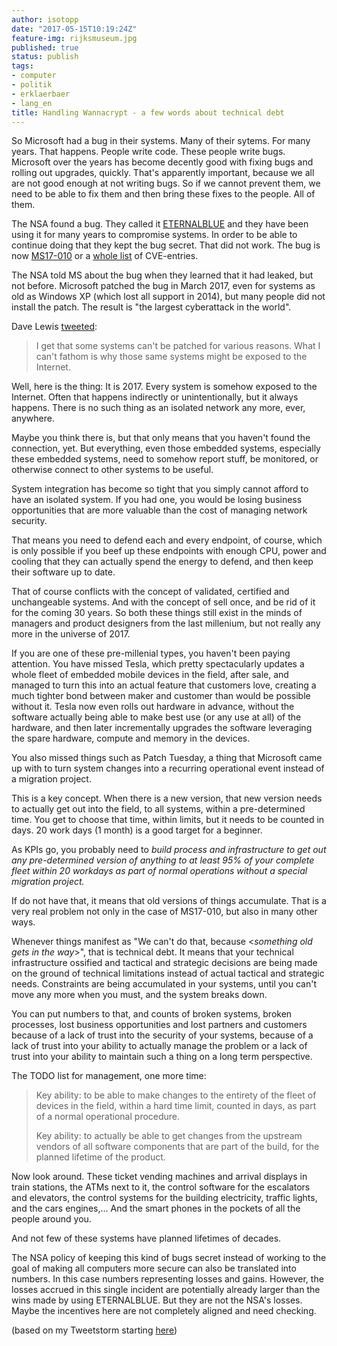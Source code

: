 ```yaml
---
author: isotopp
date: "2017-05-15T10:19:24Z"
feature-img: rijksmuseum.jpg
published: true
status: publish
tags:
- computer
- politik
- erklaerbaer
- lang_en
title: Handling Wannacrypt - a few words about technical debt
---
```

So Microsoft had a bug in their systems. Many of their sytems. For many
years. That happens. People write code. These people write bugs. Microsoft
over the years has become decently good with fixing bugs and rolling out
upgrades, quickly. That's apparently important, because we all are not good
enough at not writing bugs. So if we cannot prevent them, we need to be able
to fix them and then bring these fixes to the people. All of them.

The NSA found a bug. They called it
[ETERNALBLUE](https://en.wikipedia.org/wiki/EternalBlue) and they have been
using it for many years to compromise systems. In order to be able to
continue doing that they kept the bug secret. That did not work. The bug is
now
[MS17-010](https://technet.microsoft.com/en-us/library/security/ms17-010.aspx)
or a [whole list](https://www.rapid7.com/db/modules/auxiliary/scanner/smb/smb_ms17_010)
of CVE-entries.

The NSA told MS about the bug when they learned that it had leaked, but not
before. Microsoft patched the bug in March 2017, even for systems as old as
Windows XP (which lost all support in 2014), but many people did not install
the patch. The result is "the largest cyberattack in the world".

Dave Lewis [tweeted](https://twitter.com/isotopp/status/863998739261923332):

> I get that some systems can't be patched for various reasons. What I can't
> fathom is why those same systems might be exposed to the Internet.

Well, here is the thing: It is 2017. Every system is somehow exposed to the
Internet. Often that happens indirectly or unintentionally, but it always
happens. There is no such thing as an isolated network any more, ever,
anywhere.

Maybe you think there is, but that only means that you haven't found the
connection, yet. But everything, even those embedded systems, especially
these embedded systems, need to somehow report stuff, be monitored, or
otherwise connect to other systems to be useful.

System integration has become so tight that you simply cannot afford to have
an isolated system. If you had one, you would be losing business
opportunities that are more valuable than the cost of managing network
security.

That means you need to defend each and every endpoint, of course, which is
only possible if you beef up these endpoints with enough CPU, power and
cooling that they can actually spend the energy to defend, and then keep
their software up to date.

That of course conflicts with the concept of validated, certified and
unchangeable systems. And with the concept of sell once, and be rid of it
for the coming 30 years. So both these things still exist in the minds of
managers and product designers from the last millenium, but not really any
more in the universe of 2017.

If you are one of these pre-millenial types, you haven't been paying
attention. You have missed Tesla, which pretty spectacularly updates a whole
fleet of embedded mobile devices in the field, after sale, and managed to
turn this into an actual feature that customers love, creating a much
tighter bond between maker and customer than would be possible without it.
Tesla now even rolls out hardware in advance, without the software actually
being able to make best use (or any use at all) of the hardware, and then
later incrementally upgrades the software leveraging the spare hardware,
compute and memory in the devices.

You also missed things such as Patch Tuesday, a thing that Microsoft came up
with to turn system changes into a recurring operational event instead of a
migration project.

This is a key concept. When there is a new version, that new version needs
to actually get out into the field, to all systems, within a pre-determined
time. You get to choose that time, within limits, but it needs to be counted
in days. 20 work days (1 month) is a good target for a beginner.

As KPIs go, you probably need to _build process and infrastructure to get
out any pre-determined version of anything to at least 95% of your complete
fleet within 20 workdays as part of normal operations without a special
migration project._

If do not have that, it means that old versions of things accumulate. That
is a very real problem not only in the case of MS17-010, but also in many
other ways.

Whenever things manifest as "We can't do that, because \<_something old gets
in the way_\>", that is technical debt. It means that your technical
infrastructure ossified and tactical and strategic decisions are being
made on the ground of technical limitations instead of actual tactical and
strategic needs. Constraints are being accumulated in your systems, until
you can't move any more when you must, and the system breaks down.

You can put numbers to that, and counts of broken systems, broken processes,
lost business opportunities and lost partners and customers because of a
lack of trust into the security of your systems, because of a lack of trust
into your ability to actually manage the problem or a lack of trust into
your ability to maintain such a thing on a long term perspective.

The TODO list for management, one more time:

> Key ability: to be able to make changes to the entirety of the fleet of
> devices in the field, within a hard time limit, counted in days, as part
> of a normal operational procedure.
>
> Key ability: to actually be able to get changes from the upstream vendors
> of all software components that are part of the build, for the planned
> lifetime of the product.

Now look around. These ticket vending machines and arrival displays in train
stations, the ATMs next to it, the control software for the escalators and
elevators, the control systems for the building electricity, traffic lights,
and the cars engines,… And the smart phones in the pockets of all the
people around you.

And not few of these systems have planned lifetimes of decades.

The NSA policy of keeping this kind of bugs secret instead of working to the
goal of making all computers more secure can also be translated into
numbers. In this case numbers representing losses and  gains. However, the
losses accrued in this single incident are potentially already larger than
the wins made by using ETERNALBLUE. But they are not the NSA's losses. Maybe
the incentives here are not completely aligned and need checking.

(based on my Tweetstorm starting [here](https://twitter.com/gattaca/status/863959534854955008))
